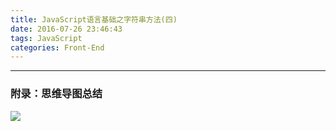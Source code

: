 ```yaml
---
title: JavaScript语言基础之字符串方法(四)
date: 2016-07-26 23:46:43
tags: JavaScript
categories: Front-End
---
```


---
<!--more-->

### 附录：思维导图总结

![](http://7xq6al.com1.z0.glb.clouddn.com/JavaScript%20%E5%AD%97%E7%AC%A6%E4%B8%B2%E5%87%BD%E6%95%B0.gif)
